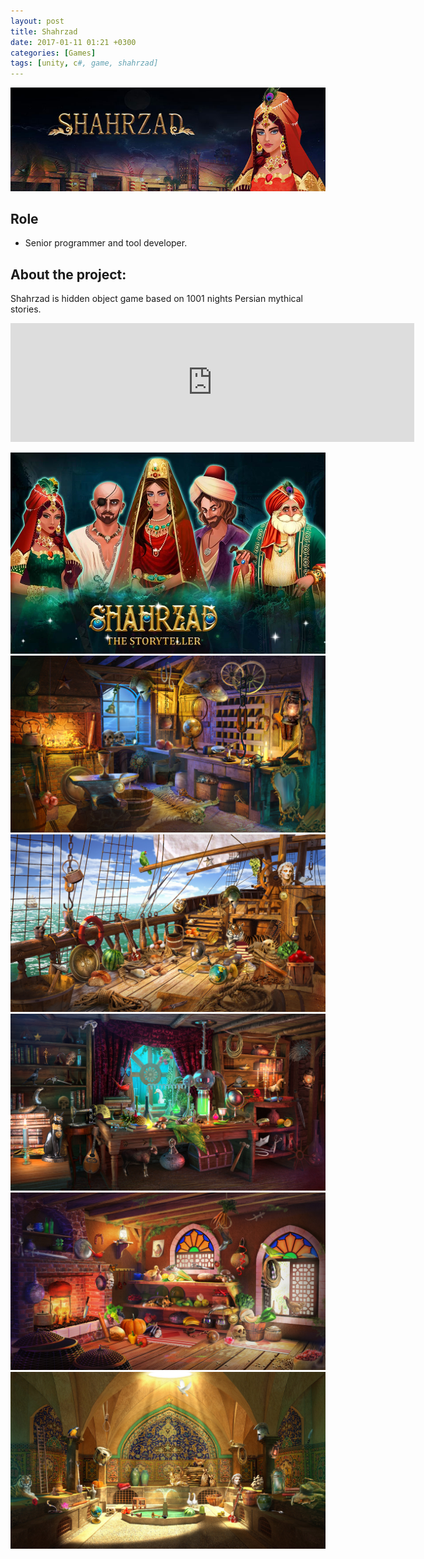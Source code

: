 ```yaml
---
layout: post
title: Shahrzad
date: 2017-01-11 01:21 +0300
categories: [Games]
tags: [unity, c#, game, shahrzad]
---
```

![Shahrzad](/assets/img/games/Shahrzad.jpg)

## Role
- Senior programmer and tool developer.

## About the project:
Shahrzad is hidden object game based on 1001 nights Persian mythical stories.
<div class="text-center">
  <iframe src="https://store.steampowered.com/widget/921740/" frameborder="0" width="646" height="190"></iframe>
</div>


![shahrzad-01](/assets/img/games/shahrzad/shahrzad-01.png)
![shahrzad-02](/assets/img/games/shahrzad/shahrzad-02.jpg)
![shahrzad-03](/assets/img/games/shahrzad/shahrzad-03.jpg)
![shahrzad-04](/assets/img/games/shahrzad/shahrzad-04.jpg)
![shahrzad-05](/assets/img/games/shahrzad/shahrzad-05.jpg)
![shahrzad-06](/assets/img/games/shahrzad/shahrzad-06.jpg)
